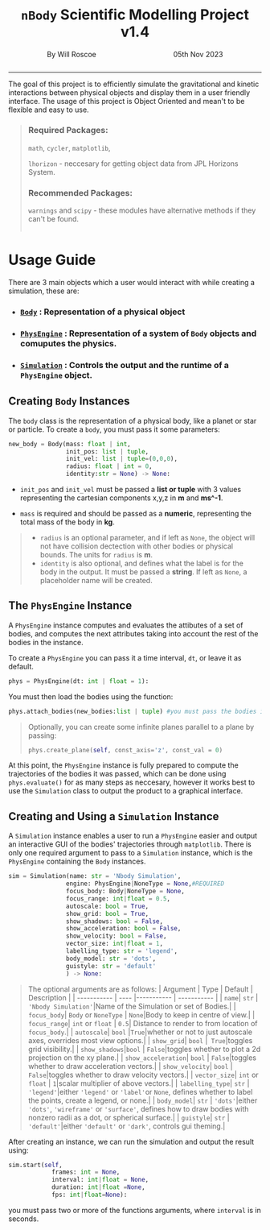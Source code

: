 <style>
.row {
  width: 100%;
  margin: 0 auto;
  display: flex;
  padding-bottom: 0.9em;
  justify-content: space-around; /* for centering 3 blocks in the center */
  /* justify-content: space-between; for space in between */ 
}
</style>

<h1 style="text-align: center;"><code>nBody</code> Scientific Modelling Project v1.4</h1>
<div class="row">
    <div style="text-align: left;">By Will Roscoe</div>
    <div style="text-align: right">05th Nov 2023</div>
</div>

----

The goal of this project is to efficiently simulate the gravitational and kinetic interactions between physical objects and display them in a user friendly interface. The usage of this project is Object Oriented and mean't to be flexible and easy to use.

>### Required Packages:
>
>`math`, `cycler`, `matplotlib`,
>
>`lhorizon` - neccesary for getting object data from JPL Horizons System.
>
>### Recommended Packages:
> `warnings` and `scipy` - these modules have alternative methods if they can't be found.
><br/><br/>

# Usage Guide 
There are 3 main objects which a user would interact with while creating a simulation, these are:
*  ### [**`Body`**](#body) : Representation of a physical object
*  ### [**`PhysEngine`**](#physeng) : Representation of a system of `Body` objects and comuputes the physics.
*  ### [**`Simulation`**](#simul) : Controls the output and the runtime of a `PhysEngine` object.


<h2 style="text-align: left;", custom-id='body'>Creating <code>Body</code> Instances</h2>

The `body` class is the representation of a physical body, like a planet or star or particle. To create a `body`, you must pass it some parameters:
```python
new_body = Body(mass: float | int,
                init_pos: list | tuple,
                init_vel: list | tuple=(0,0,0),
                radius: float | int = 0,
                identity:str = None) -> None:
```

 - `init_pos` and `init_vel` must be passed a **list or tuple** with 3 values representing the cartesian components x,y,z in **m** and **ms^-1**.

 - `mass` is required and should be passed as a **numeric**, representing the total mass of the body in **kg**.

> - `radius` is an optional parameter, and if left as `None`, the object will not have collision dectection with other bodies or physical bounds. The units for `radius` is **m**.
> - `identity` is also optional, and defines what the label is for the body in the output. It must be passed a **string**. If left as `None`, a placeholder name will be created.
>


<h2 style="text-align: left;",custom-id='physeng'>The <code>PhysEngine</code> Instance</h2>

A `PhysEngine` instance computes and evaluates the attibutes of a set of bodies, and computes the next attributes taking into account the rest of the bodies in the instance.

To create a `PhysEngine` you can pass it a time interval, `dt`, or leave it as default.
```python
phys = PhysEngine(dt: int | float = 1):
```
You must then load the bodies using the function: 
```python
phys.attach_bodies(new_bodies:list | tuple) #you must pass the bodies in a list or tuple.
```
>Optionally, you can create some infinite planes parallel to a plane by passing:
>```python
>phys.create_plane(self, const_axis='z', const_val = 0)
>```
At this point, the `PhysEngine` instance is fully prepared to compute the trajectories of the bodies it was passed, which can be done using `phys.evaluate()` for as many steps as neccesary, however it works best to use the `Simulation` class to output the product to a graphical interface.

<h2 style="text-align: left;", custom-id='simul'>Creating and Using a <code>Simulation</code> Instance</h2>

A `Simulation` instance enables a user to run a `PhysEngine` easier and output an interactive GUI of the bodies' trajectories through `matplotlib`. There is only one required argument to pass to a `Simulation` instance, which is the `PhysEngine` containing the `Body` instances.
```python
sim = Simulation(name: str = 'Nbody Simulation',
                engine: PhysEngine|NoneType = None,#REQUIRED
                focus_body: Body|NoneType = None,
                focus_range: int|float = 0.5,
                autoscale: bool = True,
                show_grid: bool = True, 
                show_shadows: bool = False,
                show_acceleration: bool = False,
                show_velocity: bool = False,
                vector_size: int|float = 1,
                labelling_type: str = 'legend',
                body_model: str = 'dots',
                guistyle: str = 'default'
                ) -> None:
```
> The optional arguments are as follows:
>   | Argument    | Type  | Default        | Description |
>   | ----------- | ---- |----------- | ----------- |
>   | `name`| `str` | `'Nbody Simulation'`|Name of the Simulation or set of Bodies.|
>   | `focus_body`| `Body` or `NoneType` | `None`|Body to keep in centre of view.|
>   | `focus_range`| `int` or `float` | `0.5`| Distance to render to from location of `focus_body`.|
>   | `autoscale`| `bool` |`True`|whether or not to just autoscale axes, overrides most view options.|
>   | `show_grid`| `bool` |` True`|toggles grid visibility.|
>   | `show_shadows`|`bool` | `False`|toggles whether to plot a 2d projection on the xy plane.|
>   | `show_acceleration`| `bool` | `False`|toggles whether to draw acceleration vectors.|
>   | `show_velocity`| `bool` | `False`|toggles whether to draw velocity vectors.|
>   | `vector_size`| `int` or `float` | `1`|scalar multiplier of above vectors.|
>   | `labelling_type`| `str` | `'legend'`|either `'legend'` or `'label'`or `None`, defines whether to label the points, create a legend, or none.|
>   | `body_model`| `str` | `'dots'`|either `'dots'`, `'wireframe'` or `'surface'`, defines how to draw bodies with nonzero radii as a dot, or spherical surface.|
>   | `guistyle`| `str` | `'default'`|either `'default'` or `'dark'`, controls gui theming.|

After creating an instance, we can run the simulation and output the result using:
```python
sim.start(self,
            frames: int = None,
            interval: int|float = None,
            duration: int|float =None,
            fps: int|float=None):
```
you must pass two or more of the functions arguments, where `interval` is in seconds.
